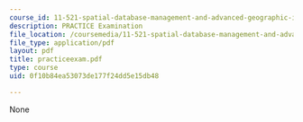 ```yaml
---
course_id: 11-521-spatial-database-management-and-advanced-geographic-information-systems-spring-2003
description: PRACTICE Examination
file_location: /coursemedia/11-521-spatial-database-management-and-advanced-geographic-information-systems-spring-2003/0f10b84ea53073de177f24dd5e15db48_practiceexam.pdf
file_type: application/pdf
layout: pdf
title: practiceexam.pdf
type: course
uid: 0f10b84ea53073de177f24dd5e15db48

---
```

None